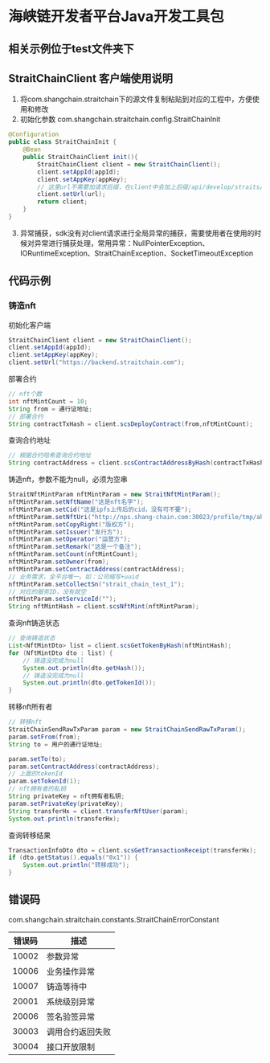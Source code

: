 # 海峡链开发者平台Java开发工具包

## 相关示例位于test文件夹下

## StraitChainClient 客户端使用说明

1. 将com.shangchain.straitchain下的源文件复制粘贴到对应的工程中，方便使用和修改
2. 初始化参数 com.shangchain.straitchain.config.StraitChainInit
```java
@Configuration
public class StraitChainInit {
    @Bean
    public StraitChainClient init(){
        StraitChainClient client = new StraitChainClient();
        client.setAppId(appId);
        client.setAppKey(appKey);
        // 这里url不需要加请求后缀，在client中会加上后缀/api/develop/straits/action
        client.setUrl(url);
        return client;
    }
}
```
3. 异常捕获，sdk没有对client请求进行全局异常的捕获，需要使用者在使用的时候对异常进行捕获处理，常用异常：NullPointerException、IORuntimeException、StraitChainException、SocketTimeoutException

## 代码示例
### 铸造nft
初始化客户端
```java
StraitChainClient client = new StraitChainClient();
client.setAppId(appId);
client.setAppKey(appKey);
client.setUrl("https://backend.straitchain.com");

```
部署合约
```java
// nft个数
int nftMintCount = 10;
String from = 通行证地址;
// 部署合约
String contractTxHash = client.scsDeployContract(from,nftMintCount);
```
查询合约地址
```java
// 根据合约哈希查询合约地址
String contractAddress = client.scsContractAddressByHash(contractTxHash);
```
铸造nft，参数不能为null，必须为空串
```java
StraitNftMintParam nftMintParam = new StraitNftMintParam();
nftMintParam.setNftName("这是nft名字");
nftMintParam.setCid("这是ipfs上传后的cid，没有可不要");
nftMintParam.setNftUri("http://nps.shang-chain.com:30023/profile/tmp/ahjdfhf.json");
nftMintParam.setCopyRight("版权方");
nftMintParam.setIssuer("发行方");
nftMintParam.setOperator("运营方");
nftMintParam.setRemark("这是一个备注");
nftMintParam.setCount(nftMintCount);
nftMintParam.setOwner(from);
nftMintParam.setContractAddress(contractAddress);
// 业务需求，全平台唯一。如：公司缩写+uuid
nftMintParam.setCollectSn("strait_chain_test_1");
// 对应的服务ID，没有就空
nftMintParam.setServiceId("");
String nftMintHash = client.scsNftMint(nftMintParam);
```
查询nft铸造状态
```java
// 查询铸造状态
List<NftMintDto> list = client.scsGetTokenByHash(nftMintHash);
for (NftMintDto dto : list) {
    // 铸造没完成为null
    System.out.println(dto.getHash());
    // 铸造没完成为null
    System.out.println(dto.getTokenId());
}
```
转移nft所有者
```java
// 转移nft
StraitChainSendRawTxParam param = new StraitChainSendRawTxParam();
param.setFrom(from);
String to = 用户的通行证地址;

param.setTo(to);
param.setContractAddress(contractAddress);
// 上面的tokenId
param.setTokenId(1);
// nft拥有者的私钥
String privateKey = nft拥有者私钥;
param.setPrivateKey(privateKey);
String transferHx = client.transferNftUser(param);
System.out.println(transferHx);
```
查询转移结果
```java
TransactionInfoDto dto = client.scsGetTransactionReceipt(transferHx);
if (dto.getStatus().equals("0x1")) {
    System.out.println("转移成功");
}
```

## 错误码 
com.shangchain.straitchain.constants.StraitChainErrorConstant

| 错误码   | 描述       |
|-------|----------|
| 10002 | 参数异常     |
| 10006 | 业务操作异常   |
| 10007 | 铸造等待中    |
| 20001 | 系统级别异常   |
| 20006 | 签名验签异常   |
| 30003 | 调用合约返回失败 |
| 30004 | 接口开放限制   |
